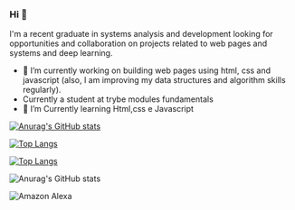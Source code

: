 
### Hi 👋
I'm a recent graduate in systems analysis and development looking for opportunities and collaboration on projects related to web pages and systems and deep learning.
- 🔭 I’m currently working on building web pages using html, css and javascript (also, I am improving my data structures and algorithm skills regularly).
- Currently a student at trybe modules fundamentals
- 🌱 I’m Currently learning Html,css e Javascript
 

[![Anurag's GitHub stats](https://github-readme-stats.vercel.app/api?username=fau-33)](https://github.com/fau-33/github-readme-stats)

[![Top Langs](https://github-readme-stats.vercel.app/api/top-langs/?username=fau-33)](https://github.com/fau-33/github-readme-stats)

[![Top Langs](https://github-readme-stats.vercel.app/api/top-langs/?username=fau-33&layout=compact)](https://github.com/fau-33/github-readme-stats)

![Anurag's GitHub stats](https://github-readme-stats.vercel.app/api?username=fau-33&show_icons=true&theme=dark)

![Amazon Alexa](https://img.shields.io/badge/amazon%20alexa-52b5f7?style=for-the-badge&logo=amazon%20alexa&logoColor=white)






